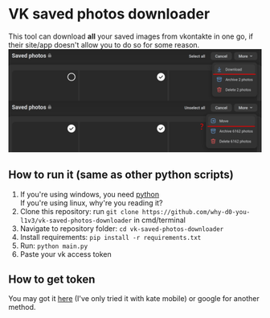 # VK saved photos downloader
This tool can download **all** your saved images from vkontakte in one go, if their site/app doesn't allow you to do so for some reason.
![](/assets/img.png)  
## How to run it (same as other python scripts)
1. If you're using windows, you need [python](https://www.python.org/downloads)\
If you're using linux, why're you reading it?
2. Clone this repository: run ```git clone https://github.com/why-d0-you-l1v3/vk-saved-photos-downloader``` in cmd/terminal
3. Navigate to repository folder: ```cd vk-saved-photos-downloader```
4. Install requirements: ```pip install -r requirements.txt```
5. Run: ```python main.py```
6. Paste your vk access token
## How to get token
You may got it [here](https://vkhost.github.io/) (I've only tried it with kate mobile) or google for another method.